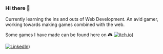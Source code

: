 ### Hi there 👋

Currently learning the ins and outs of Web Development. An avid gamer, working towards making games combined with the web.

Some games I have made can be found here on 🎮 [![itch.io](https://img.shields.io/badge/itch.io-orange)](https://thurstontran.itch.io)) 

[![LinkedIn](https://img.shields.io/badge/linkedin-blue)](https://www.linkedin.com/in/thurstontran/))
<!--
**thurstontran/thurstontran** is a ✨ _special_ ✨ repository because its `README.md` (this file) appears on your GitHub profile.

Here are some ideas to get you started:

- 🔭 I’m currently working on ...
- 🌱 I’m currently learning ...
- 👯 I’m looking to collaborate on ...
- 🤔 I’m looking for help with ...
- 💬 Ask me about ...
- 📫 How to reach me: ...
- 😄 Pronouns: ...
- ⚡ Fun fact: ...
-->
